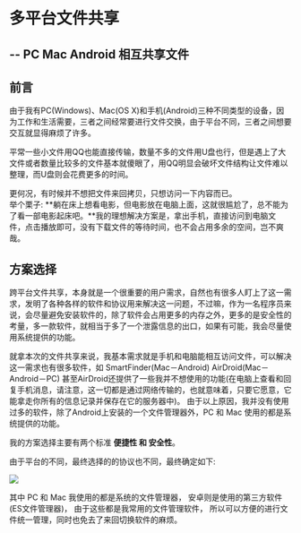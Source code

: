 # 多平台文件共享
## -- PC Mac Android 相互共享文件

## 前言

由于我有PC(Windows)、Mac(OS X)和手机(Android)三种不同类型的设备，因为工作和生活需要，三者之间经常要进行文件交换，由于平台不同，三者之间想要交互就显得麻烦了许多。

平常一些小文件用QQ也能直接传输，数量不多的文件用U盘也行，但是遇上了大文件或者数量比较多的文件基本就傻眼了，用QQ明显会破坏文件结构让文件难以整理，而U盘则会花费更多的时间。

更何况，有时候并不想把文件来回拷贝，只想访问一下内容而已。<br/>
举个栗子: **躺在床上想看电影，但电影放在电脑上面，这就很尴尬了，总不能为了看一部电影起床吧。**我的理想解决方案是，拿出手机，直接访问到电脑文件，点击播放即可，没有下载文件的等待时间，也不会占用多余的空间，岂不爽哉。

## 方案选择

跨平台文件共享，本身就是一个很重要的用户需求，自然也有很多人盯上了这一需求，发明了各种各样的软件和协议用来解决这一问题，不过嘛，作为一名程序员来说，会尽量避免安装软件的，除了软件会占用更多的内存之外，更多的是安全性的考量，多一款软件，就相当于多了一个泄露信息的出口，如果有可能，我会尽量使用系统提供的功能。

就拿本次的文件共享来说，我基本需求就是手机和电脑能相互访问文件，可以解决这一需求也有很多软件，如 SmartFinder(Mac－Android) AirDroid(Mac－Android－PC) 甚至AirDroid还提供了一些我并不想使用的功能(在电脑上查看和回复手机消息，请注意，这一切都是通过网络传输的，也就意味着，只要它愿意，它能拿走你所有的信息记录并保存在它的服务器中)。
由于以上原因，我并没有使用过多的软件，除了Android上安装的一个文件管理器外，PC 和 Mac 使用的都是系统提供的功能。

我的方案选择主要有两个标准 **便捷性 和 安全性**。

由于平台的不同，最终选择的的协议也不同，最终确定如下:

![](http://ww1.sinaimg.cn/large/005Xtdi2jw1f5c9u4698mj30g20930t8.jpg)

其中 PC 和 Mac 我使用的都是系统的文件管理器， 安卓则是使用的第三方软件(ES文件管理器)， 由于这些都是我常用的文件管理软件， 所以可以方便的进行文件统一管理，同时也免去了来回切换软件的麻烦。






